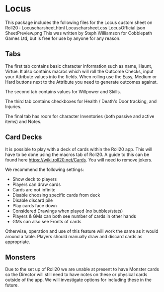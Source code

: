 # Locus
This package includes the following files for the Locus custom sheet on Roll20 :
Locuscharsheet.html
Locuscharsheet.css
LocusOfficial.json
SheetPreview.png
This was written by Steph Williamson for Cobblepath Games Ltd, but is free for use by anyone for any reason. 

## Tabs
The first tab contains basic character information such as name, Haunt, Virtue.  It also contains macros which will roll the Outcome Checks, input your Attribute values into the fields. When rolling use the Easy, Medium or Hard buttons next to the Attribute you need to generate outcomes against. 

The second tab contains values for Willpower and Skills.

The third tab contains checkboxes for Health / Death's Door tracking, and Injuries.  

The final tab has room for character Inventories (both passive and active items) and Notes. 

## Card Decks
It is possible to play with a deck of cards within the Roll20 app.  This will have to be done using the macros tab of Roll20.  A guide to this can be found here https://wiki.roll20.net/Cards.  You will need to remove jokers.

We recommend the following settings:
- Show deck to players 
- Players can draw cards
- Cards are not infinite
- Disable choosing specific cards from deck
- Disable discard pile
- Play cards face down
- Considered Drawings when played (no bubbles/stats)
- Players & GMs can both see number of cards in other hands
- GMs can also see Fronts of cards

Otherwise, operation and use of this feature will work the same as it would around a table.  Players should manually draw and discard cards as appropriate.  

## Monsters
Due to the set up of Roll20 we are unable at present to have Monster cards so the Director will still need to have notes on these or physical cards outside of the app. We will investigate options for including these in the future. 
